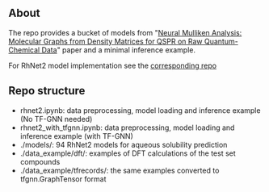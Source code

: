 ## About
The repo provides a bucket of models from "[Neural Mulliken Analysis: Molecular Graphs from Density Matrices for QSPR on Raw Quantum-Chemical Data](https://doi.org/10.26434/chemrxiv-2024-k2k3l)"
paper and a minimal inference example.

For RhNet2 model implementation see the [corresponding repo](https://github.com/Shorku/rhnet2)

## Repo structure
- rhnet2.ipynb: data preprocessing, model loading and inference example (No TF-GNN needed)
- rhnet2_with_tfgnn.ipynb: data preprocessing, model loading and inference example (with TF-GNN)
- ./models/: 94 RhNet2 models for aqueous solubility prediction 
- ./data_example/dft/: examples of DFT calculations of the test set compounds
- ./data_example/tfrecords/: the same examples converted to tfgnn.GraphTensor format

